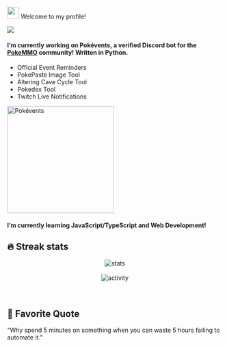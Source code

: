 <p>
  <img src="https://media.giphy.com/media/hvRJCLFzcasrR4ia7z/giphy.gif" width="28">
  Welcome to my profile!
</p>

<a href="https://github.com/DenverCoder1/readme-typing-svg"><img src="https://readme-typing-svg.herokuapp.com?color=%2336BCF7&vCenter=true&height=18&size=22&color=5865F2&lines=Hi!+I'm+Seth;Pythonista+%7C+Bot+Developer;5%2B+years+coding+experience;BS+in+Computer+Science"></a>

#### I’m currently working on Pokévents, a verified Discord bot for the <a href=https://forums.pokemmo.eu/>PokeMMO</a> community! Written in Python.  
  - Official Event Reminders
  - PokePaste Image Tool
  - Altering Cave Cycle Tool
  - Pokedex Tool
  - Twitch Live Notifications  

[<img alt="Pokévents" width=250 src="https://img.shields.io/badge/-Invite%20Pok%C3%A9vents%20to%20your%20Server-5865F2" />](https://discord.com/api/oauth2/authorize?client_id=731734090365141062&permissions=2147871808&redirect_uri=https%3A%2F%2Fdiscord.com%2Fapi%2Foauth2%2Fauthorize%3Fclient_id%3D731734090365141062%26permissions%3D2147871808%26redirect_uri%3Dhttps%253A%252F%252Flocalhost%253A3000%252Fauth%252Fredirect%26scope%3Dbot%2520app&scope=bot%20applications.commands)

#### I’m currently learning JavaScript/TypeScript and Web Development!

## 🔥 Streak stats
<div align="center">
  <img alt="stats" src="https://github-readme-streak-stats.herokuapp.com/?user=seth-revz&theme=dark&date_format=M%20j%5B%2C%20Y%5D&fire=DD140B)">  
  <br><br>
  <img alt="activity" src="https://activity-graph.herokuapp.com/graph?username=Seth-Revz&theme=github">  
</div><br><br>

## 💬 Favorite Quote
<p>"Why spend 5 minutes on something when you can waste 5 hours failing to automate it."</p>
